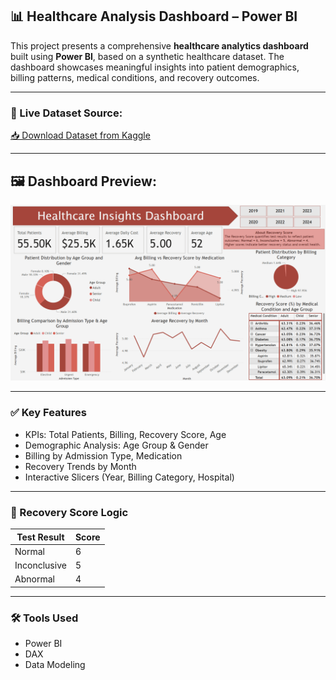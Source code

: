 ## 📊 Healthcare Analysis Dashboard – Power BI

This project presents a comprehensive **healthcare analytics dashboard** built using **Power BI**, based on a synthetic healthcare dataset. The dashboard showcases meaningful insights into patient demographics, billing patterns, medical conditions, and recovery outcomes.

---

### 🔗 Live Dataset Source:
[📥 Download Dataset from Kaggle](https://www.kaggle.com/datasets/teajay/global-healthcare-data)


---
## 🖼️ Dashboard Preview:

![Dashboard Preview](image.png)

---

### ✅ Key Features

- KPIs: Total Patients, Billing, Recovery Score, Age
- Demographic Analysis: Age Group & Gender
- Billing by Admission Type, Medication
- Recovery Trends by Month
- Interactive Slicers (Year, Billing Category, Hospital)

---

### 📘 Recovery Score Logic

| Test Result     | Score |
|------------------|--------|
| Normal           | 6      |
| Inconclusive     | 5      |
| Abnormal         | 4      |

---

### 🛠 Tools Used
- Power BI
- DAX
- Data Modeling
